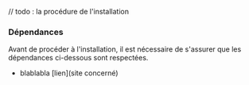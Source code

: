 // todo : la procédure de l'installation


### Dépendances

Avant de procéder à l'installation, il est nécessaire de s'assurer que les dépendances ci-dessous sont respectées.

* blablabla [lien](site concerné)